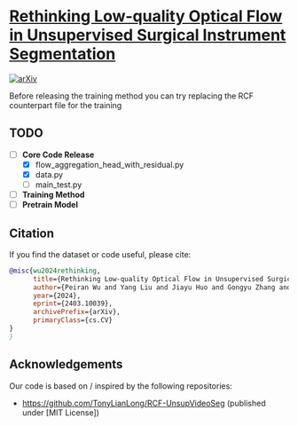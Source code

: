# [<b>Rethinking Low-quality Optical Flow in Unsupervised Surgical Instrument Segmentation</b>](https://arxiv.org/abs/2403.10039)
[![arXiv](https://img.shields.io/badge/arXiv-2402.19043-b31b1b.svg)](https://arxiv.org/abs/2403.10039)

Before releasing the training method you can try replacing the RCF counterpart file for the training


## TODO
- [ ] **Core Code Release**
  - [x] flow_aggregation_head_with_residual.py
  - [x] data.py
  - [ ] main_test.py
- [ ] **Training Method**
- [ ] **Pretrain Model**

## Citation

If you find the dataset or code useful, please cite:

```bibtex
@misc{wu2024rethinking,
      title={Rethinking Low-quality Optical Flow in Unsupervised Surgical Instrument Segmentation}, 
      author={Peiran Wu and Yang Liu and Jiayu Huo and Gongyu Zhang and Christos Bergeles and Rachel Sparks and Prokar Dasgupta and Alejandro Granados and Sebastien Ourselin},
      year={2024},
      eprint={2403.10039},
      archivePrefix={arXiv},
      primaryClass={cs.CV}
}
} 
```
## Acknowledgements
Our code is based on / inspired by the following repositories:
* https://github.com/TonyLianLong/RCF-UnsupVideoSeg (published under [MIT License])
